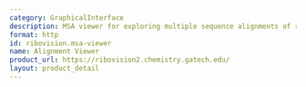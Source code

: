 ```yaml
---
category: GraphicalInterface
description: MSA viewer for exploring multiple sequence alignments of ribosomal RNA
format: http
id: ribovision.msa-viewer
name: Alignment Viewer
product_url: https://ribovision2.chemistry.gatech.edu/
layout: product_detail
---
```

